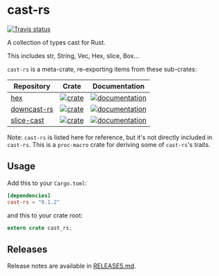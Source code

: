 # cast-rs

[![Travis status](https://travis-ci.org/zTgx/cast-rs.svg?branch=master)](https://travis-ci.org/zTgx/cast-rs)

A collection of  types cast for Rust.

This includes str, String, Vec, Hex, slice, Box...  

`cast-rs` is a meta-crate, re-exporting items from these sub-crates:

| Repository | Crate | Documentation |
| ---------- | ----- | ------------- |
|  [hex](https://github.com/KokaKiwi/rust-hex)  |  [![crate](https://img.shields.io/crates/v/hex.svg)](https://crates.io/crates/hex) |[![documentation](https://docs.rs/hex/badge.svg)](https://docs.rs/hex)
|  [downcast-rs](https://github.com/marcianx/downcast-rs)  |  [![crate](https://img.shields.io/crates/v/downcast_rs.svg)](https://crates.io/crates/downcast_rs) |[![documentation](https://docs.rs/downcast-rs/badge.svg)](https://docs.rs/downcast-rs)
|  [slice-cast](https://github.com/FaultyRAM/slice-cast.git)  |  [![crate](https://img.shields.io/crates/v/slice_cast.svg)](https://crates.io/crates/slice_cast) |[![documentation](https://docs.rs/slice-cast/badge.svg)](https://docs.rs/slice-cast)

Note: `cast-rs` is listed here for reference, but it's not directly included
in `cast-rs`.  This is a `proc-macro` crate for deriving some of `cast-rs`'s traits.

## Usage

Add this to your `Cargo.toml`:

```toml
[dependencies]
cast-rs = "0.1.2"
```

and this to your crate root:

```rust
extern crate cast_rs;
```

## Releases

Release notes are available in [RELEASES.md](RELEASES.md).
